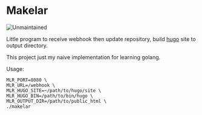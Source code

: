 # Makelar

![Unmaintained](https://img.shields.io/badge/status-unmaintained-red.svg)

Little program to receive webhook then update repository, 
build [hugo](http://gohugo.io/) site to output directory.

This project just my naive implementation for learning golang.

Usage:

```
MLR_PORT=8080 \
MLR_URL=/webhook \
MLR_HUGO_SITE=~/path/to/hugo/site \
MLR_HUGO_BIN=/path/to/bin/hugo \
MLR_OUTPUT_DIR=/path/to/public_html \
./makelar
```